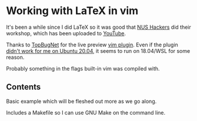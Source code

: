 # Working with LaTeX in vim

It's been a while since I did LaTeX so it was good that [NUS Hackers][nht] did
their workshop, which has been uploaded to [YouTube][nlw].

Thanks to [TopBugNet][vlp] for the live preview [vim plugin][vpl]. Even if the
plugin [didn't work for me on Ubuntu 20.04][bug], it seems to run on 18.04/WSL
for some reason.

Probably something in the flags built-in vim was compiled with.

## Contents

Basic example which will be fleshed out more as we go along.

Includes a Makefile so I can use GNU Make on the command line.

[nht]: https://t.me/nushackers
[nlw]: https://youtu.be/prNm1gaJtds
[vlp]: https://www.topbug.net/blog/2013/06/13/live-preview-of-latex-in-vim/
[vpl]: https://github.com/xuhdev/vim-latex-live-preview
[bug]: https://github.com/xuhdev/vim-latex-live-preview/issues/119
